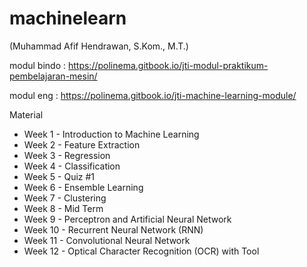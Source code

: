 # machinelearn
(Muhammad Afif Hendrawan, S.Kom., M.T.)

modul bindo : 
https://polinema.gitbook.io/jti-modul-praktikum-pembelajaran-mesin/

modul eng : 
https://polinema.gitbook.io/jti-machine-learning-module/

Material 
- Week 1 - Introduction to Machine Learning
- Week 2 - Feature Extraction
- Week 3 - Regression
- Week 4 - Classification
- Week 5 - Quiz #1
- Week 6 - Ensemble Learning
- Week 7 - Clustering
- Week 8 - Mid Term
- Week 9 - Perceptron and Artificial Neural Network
- Week 10 - Recurrent Neural Network (RNN)
- Week 11 - Convolutional Neural Network
- Week 12 - Optical Character Recognition (OCR) with Tool
